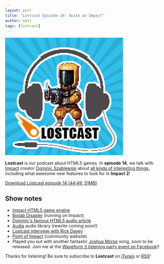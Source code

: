 ```yaml
---
layout: post
title: "Lostcast Episode 14: Quite an Impact"
author: matt
tags: [lostcast]
---
```


<div class="full-frame">
	<img alt="Lostcast talks with Impact/Biolab creator Dominic Szablewski" src="/media/images/lostcast/custom/impact.png">
</div>

**Lostcast** is our podcast about HTML5 games. In **episode 14**, we talk with [Impact](http://impactjs.com/) creator [Dominic Szablewski](http://www.phoboslab.org/) about [all kinds of interesting things](https://twitter.com/#!/LostDecadeGames/status/194178727083642881), including what awesome new features to look for in **Impact 2**!

<a class="download-podcast" href="http://media.lostdecadegames.com/lostcast/lostcast_episode_14_quite_an_impact.mp3">
	Download Lostcast episode 14 (44:49, 51MB)
</a>

## Show notes

* [Impact HTML5 game engine](http://impactjs.com/)
* [Biolab Disaster](http://playbiolab.com/) (running on Impact)
* [Dominic's famous HTML5 audio article](http://www.phoboslab.org/log/2011/03/the-state-of-html5-audio)
* [Audia](https://github.com/richtaur/audia) audio library (rewrite coming soon!)
* [Lostcast interview with Rick Davey](/lostcast-episode-9-thats-rich/)
* [Point of Impact](http://www.pointofimpactjs.com/) (community website)
* Played you out with another fantastic [Joshua Morse](http://jmflava.com/) song, soon to be released. Join me at the [Waveform 3 listening party event on Facebook](https://www.facebook.com/events/442694935744542/)!!

Thanks for listening! Be sure to subscribe to **Lostcast** on [iTunes](http://itunes.apple.com/us/podcast/lostcast/id481950724) or [RSS](/lostcast.xml)!
